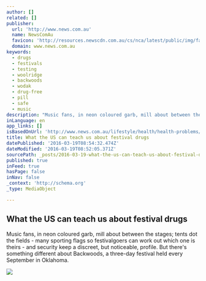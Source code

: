 ```yaml
---
author: []
related: []
publisher:
  url: 'http://www.news.com.au'
  name: NewsComAu
  favicon: 'http://resources.newscdn.com.au/cs/nca/latest/public/img/favicons/favicon.ico'
  domain: www.news.com.au
keywords:
  - drugs
  - festivals
  - testing
  - woolridge
  - backwoods
  - wodak
  - drug-free
  - pill
  - safe
  - music
description: "Music fans, in neon coloured garb, mill about between the stages; tents dot the fields - many sporting flags so festivalgoers can work out which one is theirs - and security keep a discreet, but noticeable, profile. But there's something different about Backwoods, a three-day festival held every September in Oklahoma."
inLanguage: en
app_links: []
isBasedOnUrl: 'http://www.news.com.au/lifestyle/health/health-problems/as-australian-authorities-prevent-pill-testing-the-us-is-quietly-telling-festivalgoers-all-about-their-drugs/news-story/a60026bba04507883d402d2428d4fef3'
title: What the US can teach us about festival drugs
datePublished: '2016-03-19T08:54:32.474Z'
dateModified: '2016-03-19T08:52:05.371Z'
sourcePath: _posts/2016-03-19-what-the-us-can-teach-us-about-festival-drugs.md
published: true
inFeed: true
hasPage: false
inNav: false
_context: 'http://schema.org'
_type: MediaObject

---
```

<article style=""><h1>What the US can teach us about festival drugs</h1><p>Music fans, in neon coloured garb, mill about between the stages; tents dot the fields - many sporting flags so festivalgoers can work out which one is theirs - and security keep a discreet, but noticeable, profile. But there's something different about Backwoods, a three-day festival held every September in Oklahoma.</p><img src="http://cdn.newsapi.com.au/image/v1/597645a20d2db89b6b9ea825099c4a30" /></article>